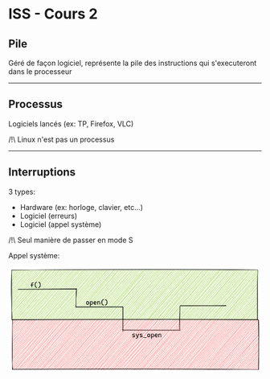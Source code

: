 # ISS - Cours 2

## Pile

Géré de façon logiciel, représente la pile des instructions qui s'executeront
dans le processeur

---

## Processus

Logiciels lancés (ex: TP, Firefox, VLC)

/!\ Linux n'est pas un processus

---

## Interruptions

3 types:

- Hardware (ex: horloge, clavier, etc...)
- Logiciel (erreurs)
- Logiciel (appel système)

/!\ Seul manière de passer en mode S

Appel système:

![](images/sys_call.png)
